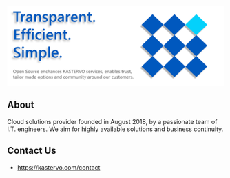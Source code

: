 ![kastervo-open-source](https://github.com/Kastervo/.github/blob/master/images/open_source.png)

## About

Cloud solutions provider founded in August 2018, by a passionate team of I.T. engineers. 
We aim for highly available solutions and business continuity.

## Contact Us

* https://kastervo.com/contact